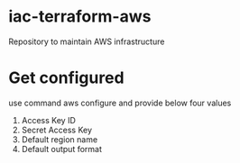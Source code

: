 # iac-terraform-aws
Repository to maintain AWS infrastructure

# Get configured
use command aws configure and provide below four values
1. Access Key ID
2. Secret Access Key
3. Default region name
4. Default output format